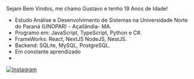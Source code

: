 Sejam Bem Vindos, me chamo Gustavo e tenho 19 Anos de Idade!


* Estudo Análise e Desenvolvimento de Sistemas na Universidade Norte do Paraná (UNOPAR) - Açailândia- MA.
* Programo em: JavaScript, TypeScript, Python e C#. 
* FrameWorks: React, NextJS NodeJS, NestJS.
* Backend: SQLite, MySQL, PostgreSQL.
* Em constante aprendizado
* 
 [![Instagram](https://img.shields.io/badge/Instagram-%23E4405F.svg?logo=Instagram&logoColor=white)](https://instagram.com/gusttavodsl)

